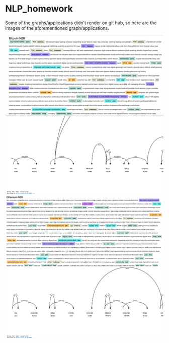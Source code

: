 # NLP_homework

Some of the graphs/applications didn't render on git hub, so here are the images of the aforementioned graph/applications.

![fig-1](images/pic1.png)
![fig-2](images/pic2.png)
![fig-3](images/pic3.png)
![fig-4](images/pic4.png)
